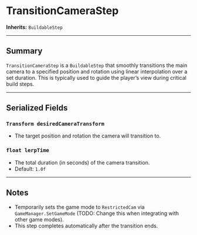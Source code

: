 # TransitionCameraStep

**Inherits:** `BuildableStep`

---

## Summary

`TransitionCameraStep` is a `BuildableStep` that smoothly transitions the main camera to a specified position and rotation using linear interpolation over a set duration. This is typically used to guide the player’s view during critical build steps.

---

## Serialized Fields

### `Transform desiredCameraTransform`

- The target position and rotation the camera will transition to.

### `float lerpTime`

- The total duration (in seconds) of the camera transition.
- Default: `1.0f`

---

## Notes

- Temporarily sets the game mode to `RestrictedCam` via `GameManager.SetGameMode` (TODO: Change this when integrating with other game modes).
- This step completes automatically after the transition ends.
